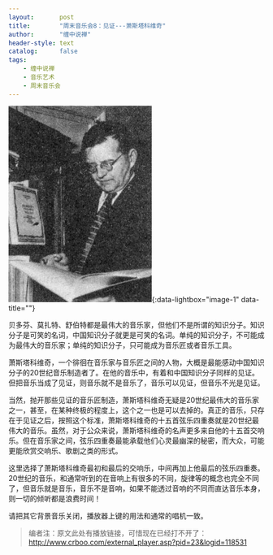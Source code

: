 ```yaml
---
layout:       post
title:        "周末音乐会8：见证---萧斯塔科维奇"
author:       "缠中说禅"
header-style: text
catalog:      false
tags:
    - 缠中说禅
    - 音乐艺术
    - 周末音乐会
---
```


[![](/img/czsc/20060908-0301.png)](/img/czsc/20060908-0301.png){:data-lightbox="image-1" data-title=""}



贝多芬、莫扎特、舒伯特都是最伟大的音乐家，但他们不是所谓的知识分子。知识分子是可笑的名词，中国知识分子就更是可笑的名词。单纯的知识分子，不可能成为最伟大的音乐家；单纯的知识分子，只可能成为音乐匠或者音乐工具。



萧斯塔科维奇，一个徘徊在音乐家与音乐匠之间的人物，大概是最能感动中国知识分子的20世纪音乐制造者了。在他的音乐中，有着和中国知识分子同样的见证。但把音乐当成了见证，则音乐就不是音乐了，音乐可以见证，但音乐不光是见证。



当然，抛开那些见证的音乐匠制造，萧斯塔科维奇无疑是20世纪最伟大的音乐家之一，甚至，在某种终极的程度上，这个之一也是可以去掉的。真正的音乐，只存在于见证之后，按照这个标准，萧斯塔科维奇的十五首弦乐四重奏就是20世纪最伟大的音乐。虽然，对于公众来说，萧斯塔科维奇的名声更多来自他的十五首交响乐。但在音乐家之间，弦乐四重奏最能承载他们心灵最幽深的秘密，而大众，可能更能欣赏交响乐、歌剧之类的形式。



这里选择了萧斯塔科维奇最初和最后的交响乐，中间再加上他最后的弦乐四重奏。20世纪的音乐，和通常听到的在音响上有很多的不同，旋律等的概念也完全不同了，但音乐就是音乐，音乐不是音响，如果不能透过音响的不同而直达音乐本身，则一切的倾听都是浪费时间！



请把其它背景音乐关闭，播放器上键的用法和通常的唱机一致。



> 编者注：原文此处有播放链接，可惜现在已经打不开了：http://www.crboo.com/external_player.asp?pid=23&logid=118531
